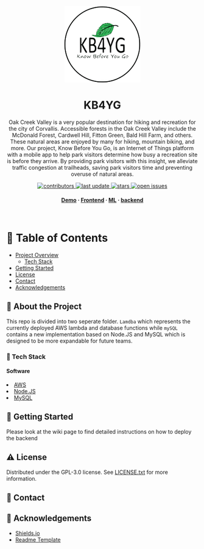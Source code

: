 <div align="center">

  <img src="https://raw.githubusercontent.com/KB4YG/kb4yg.github.io/main/assets/icon-white.png" alt="logo" width="200" height="auto" />
  <h1>KB4YG</h1>
  
  <p>
   Oak Creek Valley is a very popular destination for hiking and recreation for the city of Corvallis. Accessible forests in the Oak Creek Valley include the McDonald Forest, Cardwell Hill, Fitton Green, Bald Hill Farm, and others. These natural areas are enjoyed by many for hiking, mountain biking, and more. Our project, Know Before You Go, is an Internet of Things platform with a mobile app to help park visitors determine how busy a recreation site is before they arrive. By providing park visitors with this insight, we alleviate traffic congestion at trailheads, saving park visitors time and preventing overuse of natural areas.
  </p>
  
  <!-- Badges -->
<p>
  <a href="https://github.com/KB4YG/backend/graphs/contributors">
    <img src="https://img.shields.io/github/contributors/KB4YG/backend" alt="contributors" />
  </a>
  <a href="https://github.com/KB4YG/backend/commits">
    <img src="https://img.shields.io/github/last-commit/KB4YG/backend" alt="last update" />
  </a>
  <a href="https://github.com/KB4YG/backend/stargazers">
    <img src="https://img.shields.io/github/stars/KB4YG/backend" alt="stars" />
  </a>
  <a href="https://github.com/KB4YG/backend/issues/">
    <img src="https://img.shields.io/github/issues/KB4YG/backend" alt="open issues" />
  </a>
</p>
   
<h4>    
    <a href="https://kb4yg.org">Demo</a>
  <span> · </span>
    <a href="https://github.com/KB4YG/frontend">Frontend</a>
  <span> · </span>
    <a href="https://github.com/KB4YG/ml">ML</a>
  <span> · </span>
    <a href="https://github.com/KB4YG/backend">backend</a>
  </h4>
</div>

<br />

<!-- Table of Contents -->
# :notebook_with_decorative_cover: Table of Contents

- [Project Overview](#star2-about-the-project)
  * [Tech Stack](#space_invader-tech-stack)
- [Getting Started](#toolbox-getting-started)
- [License](#warning-license)
- [Contact](#handshake-contact)
- [Acknowledgements](#gem-acknowledgements)


<!-- About the Project -->
## :star2: About the Project
This repo is divided into two seperate folder. `Lamdba` which represents the currently deployed AWS lambda and database functions while `mySQL` contains a new implementation based on Node.JS and MySQL which is designed to be more expandable for future teams.

<!-- TechStack -->
### :space_invader: Tech Stack

#### Software
<li><a href="https://amazon.com">AWS</a></li>
<li><a href="https://amazon.com">Node.JS</a></li>
<li><a href="https://amazon.com">MySQL</a></li>

<!-- Getting Started -->
## 	:toolbox: Getting Started

Please look at the wiki page to find detailed instructions on how to deploy the backend


<!-- License -->
## :warning: License

Distributed under the GPL-3.0 license. See [LICENSE.txt](https://github.com/KB4YG/ml/blob/main/LICENSE) for more information.


<!-- Contact -->
## :handshake: Contact


<!-- Acknowledgments -->
## :gem: Acknowledgements

 - [Shields.io](https://shields.io/)
 - [Readme Template](https://github.com/Louis3797/awesome-readme-template)
